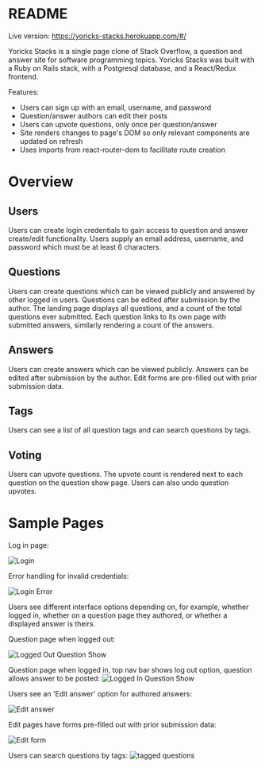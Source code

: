 # README

Live version: https://yoricks-stacks.herokuapp.com/#/


Yoricks Stacks is a single page clone of Stack Overflow, a question and answer site for software programming topics.
Yoricks Stacks was built with a Ruby on Rails stack, with a Postgresql database, and a React/Redux frontend.

Features:

- Users can sign up with an email, username, and password
- Question/answer authors can edit their posts
- Users can upvote questions, only once per question/answer
- Site renders changes to page's DOM so only relevant components are updated on refresh
- Uses imports from react-router-dom to facilitate route creation


# Overview #


## Users ##

Users can create login credentials to gain access to question and answer create/edit functionality. Users supply
an email address, username, and password which must be at least 6 characters.

## Questions ##

Users can create questions which can be viewed publicly and answered by other logged in users. Questions
can be edited after submission by the author. The landing page displays all questions, and a count of
the total questions ever submitted. Each question links to its own page with submitted answers, similarly rendering a count
of the answers.


## Answers ##

Users can create answers which can be viewed publicly. Answers can be edited after submission by the author. Edit forms are pre-filled out with prior submission data.


## Tags ##

Users can see a list of all question tags and can search questions by tags.


## Voting ##

Users can upvote questions. The upvote count is rendered next to each question on the question show page. Users can also undo question upvotes.




# Sample Pages #

Log in page:

![Login](https://user-images.githubusercontent.com/44175105/62799565-013ac400-ba96-11e9-83f0-0a1a4ca9cad5.png)



Error handling for invalid credentials:

![Login Error](https://user-images.githubusercontent.com/44175105/62799779-8c1bbe80-ba96-11e9-9585-26ad1599345f.png)


Users see different interface options depending on, for example, whether logged in, whether on a question page they authored, or whether a displayed answer is theirs.


Question page when logged out:

![Logged Out Question Show](https://user-images.githubusercontent.com/44175105/62800093-5cb98180-ba97-11e9-931e-22b57cd0803a.png)


Question page when logged in, top nav bar shows log out option, question allows answer to be posted:
![Logged In Question Show](https://user-images.githubusercontent.com/44175105/62800176-a609d100-ba97-11e9-8d4e-3a260d164bb8.png)


Users see an 'Edit answer' option for authored answers:

![Edit answer](https://user-images.githubusercontent.com/44175105/62800384-22041900-ba98-11e9-9526-11997fcefe6b.png)


Edit pages have forms pre-filled out with prior submission data:

![Edit form](https://user-images.githubusercontent.com/44175105/62800534-79a28480-ba98-11e9-8210-a4ef34c2192b.png)

Users can search questions by tags:
![tagged questions](https://user-images.githubusercontent.com/44175105/62800679-ce45ff80-ba98-11e9-915c-c9ff55d3d83e.png)